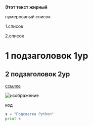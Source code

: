 **Этот текст жирный**

нумерованый список

1.список

2.список

# 1 подзаголовок 1ур

## 2 подзаголовок 2ур

[ссылка](https://gist.github.com/Jekins/2bf2d0638163f1294637)

![изображение](![image](https://github.com/user-attachments/assets/42ca2eda-b476-404b-af59-2421f71dc533)
)

код 

```python
s = "Подсветка Python"
print s
```
